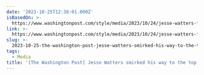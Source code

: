 ```yaml
---
date: '2023-10-25T12:38:01.000Z'
isBasedOn: >-
  https://www.washingtonpost.com/style/media/2023/10/24/jesse-watters-fox-news-profile
link: >-
  https://www.washingtonpost.com/style/media/2023/10/24/jesse-watters-fox-news-profile
slug: >-
  2023-10-25-the-washington-post-jesse-watters-smirked-his-way-to-the-top-fox-needs-h
tags:
  - Media
title: '[The Washington Post] Jesse Watters smirked his way to the top. Fox needs h'
---
```


